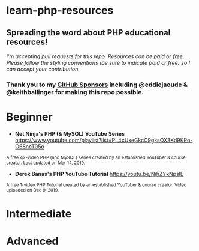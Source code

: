 # learn-php-resources
## Spreading the word about PHP educational resources!  
_I'm accepting pull requests for this repo. Resources can be paid or free. 
Please follow the styling conventions (be sure to indicate paid or free) so I can accept your contribution._

### Thank you to my [GitHub Sponsors](https://github.com/sponsors/RealToughCandy) including @eddiejaoude & @keithballinger for making this repo possible.

# Beginner

- **Net Ninja's PHP (& MySQL) YouTube Series**
https://www.youtube.com/playlist?list=PL4cUxeGkcC9gksOX3Kd9KPo-O68ncT05o

<sup>A free 42-video PHP (and MySQL) series created by an established YouTuber & course creator. Last updated on Mar 14, 2019. </sup>

- **Derek Banas's PHP YouTube Tutorial**
https://youtu.be/NihZYkNpslE

<sup>A free 1-video PHP Tutorial created by an established YouTuber & course creator. Video uploaded on Dec 9, 2019. </sup>


# Intermediate


# Advanced

